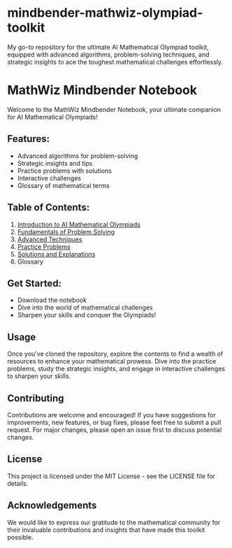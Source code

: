 # mindbender-mathwiz-olympiad-toolkit
My go-to repository for the ultimate AI Mathematical Olympiad toolkit, equipped with advanced algorithms, problem-solving techniques, and strategic insights to ace the toughest mathematical challenges effortlessly.

# MathWiz Mindbender Notebook

Welcome to the MathWiz Mindbender Notebook, your ultimate companion for AI Mathematical Olympiads!

## Features:

- Advanced algorithms for problem-solving
- Strategic insights and tips
- Practice problems with solutions
- Interactive challenges
- Glossary of mathematical terms

## Table of Contents:

1. [Introduction to AI Mathematical Olympiads](docs/introduction.md) 
2. [Fundamentals of Problem Solving](docs/fundamental_of_problem_solving.md) 
3. [Advanced Techniques](docs/advanced_techniques.md) 
4. [Practice Problems](docs/practice_problems.md) 
5. [Solutions and Explanations](docs/solutions_and_explanations.md) 
6. Glossary

## Get Started:

- Download the notebook
- Dive into the world of mathematical challenges
- Sharpen your skills and conquer the Olympiads!

## Usage
Once you've cloned the repository, explore the contents to find a wealth of resources to enhance your mathematical prowess. Dive into the practice problems, study the strategic insights, and engage in interactive challenges to sharpen your skills.

## Contributing
Contributions are welcome and encouraged! If you have suggestions for improvements, new features, or bug fixes, please feel free to submit a pull request. For major changes, please open an issue first to discuss potential changes.

## License
This project is licensed under the MIT License - see the LICENSE file for details.

## Acknowledgements
We would like to express our gratitude to the mathematical community for their invaluable contributions and insights that have made this toolkit possible.
